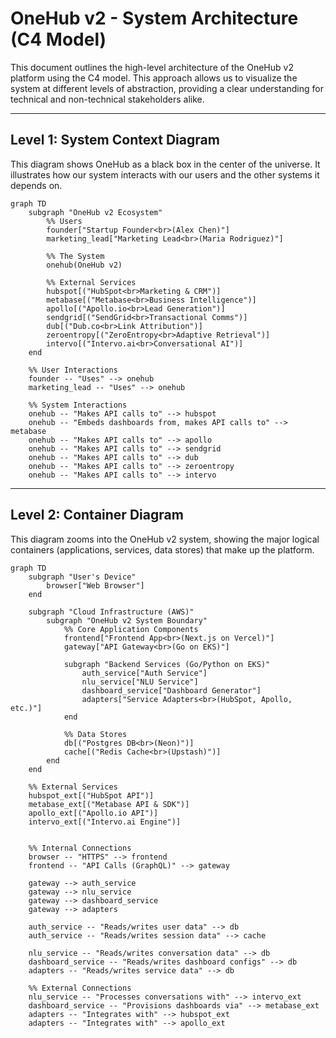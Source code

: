 # OneHub v2 - System Architecture (C4 Model)

This document outlines the high-level architecture of the OneHub v2 platform using the C4 model. This approach allows us to visualize the system at different levels of abstraction, providing a clear understanding for technical and non-technical stakeholders alike.

---

## Level 1: System Context Diagram

This diagram shows OneHub as a black box in the center of the universe. It illustrates how our system interacts with our users and the other systems it depends on.

```mermaid
graph TD
    subgraph "OneHub v2 Ecosystem"
        %% Users
        founder["Startup Founder<br>(Alex Chen)"]
        marketing_lead["Marketing Lead<br>(Maria Rodriguez)"]

        %% The System
        onehub(OneHub v2)

        %% External Services
        hubspot[("HubSpot<br>Marketing & CRM")]
        metabase[("Metabase<br>Business Intelligence")]
        apollo[("Apollo.io<br>Lead Generation")]
        sendgrid[("SendGrid<br>Transactional Comms")]
        dub[("Dub.co<br>Link Attribution")]
        zeroentropy[("ZeroEntropy<br>Adaptive Retrieval")]
        intervo[("Intervo.ai<br>Conversational AI")]
    end

    %% User Interactions
    founder -- "Uses" --> onehub
    marketing_lead -- "Uses" --> onehub

    %% System Interactions
    onehub -- "Makes API calls to" --> hubspot
    onehub -- "Embeds dashboards from, makes API calls to" --> metabase
    onehub -- "Makes API calls to" --> apollo
    onehub -- "Makes API calls to" --> sendgrid
    onehub -- "Makes API calls to" --> dub
    onehub -- "Makes API calls to" --> zeroentropy
    onehub -- "Makes API calls to" --> intervo
```

---

## Level 2: Container Diagram

This diagram zooms into the OneHub v2 system, showing the major logical containers (applications, services, data stores) that make up the platform.

```mermaid
graph TD
    subgraph "User's Device"
        browser["Web Browser"]
    end

    subgraph "Cloud Infrastructure (AWS)"
        subgraph "OneHub v2 System Boundary"
            %% Core Application Components
            frontend["Frontend App<br>(Next.js on Vercel)"]
            gateway["API Gateway<br>(Go on EKS)"]

            subgraph "Backend Services (Go/Python on EKS)"
                auth_service["Auth Service"]
                nlu_service["NLU Service"]
                dashboard_service["Dashboard Generator"]
                adapters["Service Adapters<br>(HubSpot, Apollo, etc.)"]
            end

            %% Data Stores
            db[("Postgres DB<br>(Neon)")]
            cache[("Redis Cache<br>(Upstash)")]
        end
    end

    %% External Services
    hubspot_ext[("HubSpot API")]
    metabase_ext[("Metabase API & SDK")]
    apollo_ext[("Apollo.io API")]
    intervo_ext[("Intervo.ai Engine")]


    %% Internal Connections
    browser -- "HTTPS" --> frontend
    frontend -- "API Calls (GraphQL)" --> gateway

    gateway --> auth_service
    gateway --> nlu_service
    gateway --> dashboard_service
    gateway --> adapters

    auth_service -- "Reads/writes user data" --> db
    auth_service -- "Reads/writes session data" --> cache

    nlu_service -- "Reads/writes conversation data" --> db
    dashboard_service -- "Reads/writes dashboard configs" --> db
    adapters -- "Reads/writes service data" --> db

    %% External Connections
    nlu_service -- "Processes conversations with" --> intervo_ext
    dashboard_service -- "Provisions dashboards via" --> metabase_ext
    adapters -- "Integrates with" --> hubspot_ext
    adapters -- "Integrates with" --> apollo_ext
```
